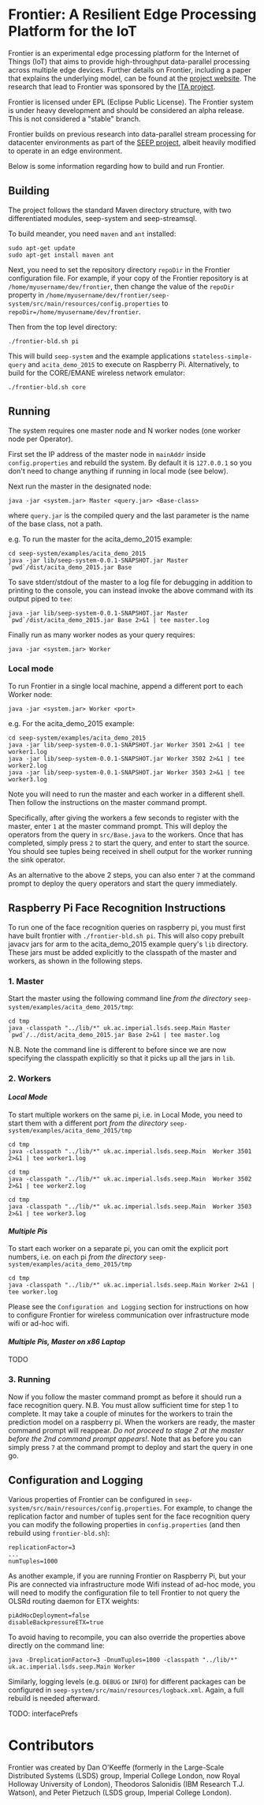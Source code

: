 # Frontier: A Resilient Edge Processing Platform for the IoT
Frontier is an experimental edge processing platform for the Internet of Things
(IoT) that aims to provide high-throughput data-parallel processing across multiple
edge devices. Further details on Frontier, including a paper that explains the underlying 
model, can be found at the [project website](http://lsds.doc.ic.ac.uk/projects/ita-dsm). The 
research that lead to Frontier was sponsored by the [ITA project](http://nis-ita.org).

Frontier is licensed under EPL (Eclipse Public License). The Frontier system is
under heavy development and should be considered an alpha release. This is not
considered a "stable" branch.

Frontier builds on previous research into data-parallel stream processing for 
datacenter environments as part of the [SEEP project](http://lsds.doc.ic.ac.uk/projects/seep),
albeit heavily modified to operate in an edge environment. 

Below is some information regarding how to build and run Frontier.

## Building 
The project follows the standard Maven directory structure, with two
differentiated modules, seep-system and seep-streamsql.

To build meander, you need `maven` and `ant` installed:

```
sudo apt-get update
sudo apt-get install maven ant
```

Next, you need to set the repository directory `repoDir` in the Frontier
configuration file. For example, if your copy of the Frontier
repository is at `/home/myusername/dev/frontier`, then change the value of
the `repoDir` property in
`/home/myusername/dev/frontier/seep-system/src/main/resources/config.properties`
to `repoDir=/home/myusername/dev/frontier`.

Then from the top level directory:

```./frontier-bld.sh pi```

This will build `seep-system` and the example applications `stateless-simple-query` and
`acita_demo_2015` to execute on Raspberry Pi. Alternatively, to build for the
CORE/EMANE wireless network emulator:

```./frontier-bld.sh core```

## Running
The system requires one master node and N worker nodes (one worker node per
Operator).

First set the IP address of the master node in `mainAddr` inside
`config.properties` and rebuild the system. By default it is `127.0.0.1`
so you don't need to change anything if running in local mode (see below).

Next run the master in the designated node:

```java -jar <system.jar> Master <query.jar> <Base-class>```

where `query.jar` is the compiled query and the last parameter is the name of 
the base class, not a path.

e.g. To run the master for the acita_demo_2015 example:
```
cd seep-system/examples/acita_demo_2015
java -jar lib/seep-system-0.0.1-SNAPSHOT.jar Master `pwd`/dist/acita_demo_2015.jar Base
```

To save stderr/stdout of the master to a log file for debugging in addition to printing to the console,
you can instead invoke the above command with its output piped to `tee`:

```
java -jar lib/seep-system-0.0.1-SNAPSHOT.jar Master `pwd`/dist/acita_demo_2015.jar Base 2>&1 | tee master.log
```

Finally run as many worker nodes as your query requires:

```java -jar <system.jar> Worker```

### Local mode

To run Frontier in a single local machine, append a different port to
each Worker node:

```java -jar <system.jar> Worker <port>```

e.g. For the acita_demo_2015 example:
```
cd seep-system/examples/acita_demo_2015
java -jar lib/seep-system-0.0.1-SNAPSHOT.jar Worker 3501 2>&1 | tee worker1.log
java -jar lib/seep-system-0.0.1-SNAPSHOT.jar Worker 3502 2>&1 | tee worker2.log 
java -jar lib/seep-system-0.0.1-SNAPSHOT.jar Worker 3503 2>&1 | tee worker3.log 
```

Note you will need to run the master and each worker in a different shell. Then follow
the instructions on the master command prompt. 

Specifically, after giving the workers a few seconds to register with the master, enter `1` at the master command prompt.
This will deploy the operators from the query in `src/Base.java` to the workers.
Once that has completed, simply press `2` to start the query, and enter to start the source.
You should see tuples being received in shell output for the worker running the sink operator.

As an alternative to the above 2 steps, you can also enter `7` at the command prompt to deploy the query operators
and start the query immediately.

## Raspberry Pi Face Recognition Instructions
To run one of the face recognition queries on raspberry pi, you must first have built frontier with `./frontier-bld.sh pi`. This will also copy prebuilt javacv jars for arm to the acita_demo_2015 example query's `lib` directory. These jars must be added explicitly to the classpath of the master and workers, as shown in the following steps.

### 1. Master
Start the master using the following command line *from the directory* `seep-system/examples/acita_demo_2015/tmp`:
```
cd tmp
java -classpath "../lib/*" uk.ac.imperial.lsds.seep.Main Master `pwd`/../dist/acita_demo_2015.jar Base 2>&1 | tee master.log
```

N.B. Note the command line is different to before since we are now specifying the classpath explicitly so that it picks up all the jars in `lib`.

### 2. Workers 
#### *Local Mode*
To start multiple workers on the same pi, i.e. in Local Mode, you need to start them with a different port *from the directory* `seep-system/examples/acita_demo_2015/tmp`
```
cd tmp
java -classpath "../lib/*" uk.ac.imperial.lsds.seep.Main  Worker 3501 2>&1 | tee worker1.log

cd tmp
java -classpath "../lib/*" uk.ac.imperial.lsds.seep.Main  Worker 3502 2>&1 | tee worker2.log

cd tmp
java -classpath "../lib/*" uk.ac.imperial.lsds.seep.Main  Worker 3503 2>&1 | tee worker3.log

```

#### *Multiple Pis*
To start each worker on a separate pi, you can omit the explicit port numbers, i.e. on each pi *from the directory* `seep-system/examples/acita_demo_2015/tmp`
```
cd tmp
java -classpath "../lib/*" uk.ac.imperial.lsds.seep.Main Worker 2>&1 | tee worker.log
```

Please see the `Configuration and Logging` section for instructions on how to configure Frontier for
wireless communication over infrastructure mode wifi or ad-hoc wifi.

#### *Multiple Pis, Master on x86 Laptop*
TODO

### 3. Running
Now if you follow the master command prompt as before it should run a face recognition query.
N.B. You must allow sufficient time for step 1 to complete. It may take a couple of minutes for the workers to
train the prediction model on a raspberry pi. When the workers are ready, the master command prompt will reappear.
*Do not proceed to stage 2 at the master before the 2nd command prompt appears!*. Note that as before you can simply
press `7` at the command prompt to deploy and start the query in one go.

## Configuration and Logging
Various properties of Frontier can be configured in `seep-system/src/main/resources/config.properties`.
For example, to change the replication factor and number of tuples sent for the face recognition query you can
modify the following properties in `config.properties` (and then rebuild using `frontier-bld.sh`):
```
replicationFactor=3
...
numTuples=1000
```
As another example, if you are running Frontier on Raspberry Pi, but your Pis are connected via infrastructure mode Wifi instead of ad-hoc mode, you will need to modify the configuration file to tell Frontier to not query the OLSRd routing daemon for ETX weights:

```
piAdHocDeployment=false
disableBackpressureETX=true
```

To avoid having to recompile, you can also override the properties above directly on the command line:

```
java -DreplicationFactor=3 -DnumTuples=1000 -classpath "../lib/*" uk.ac.imperial.lsds.seep.Main Worker
```

Similarly, logging levels (e.g. `DEBUG` or `INFO`) for different packages can be configured in `seep-system/src/main/resources/logback.xml`.
Again, a full rebuild is needed afterward.

TODO: interfacePrefs

# Contributors
Frontier was created by Dan O'Keeffe (formerly in the Large-Scale Distributed Systems (LSDS) group, Imperial College London, now Royal Holloway University of London),
Theodoros Salonidis (IBM Research T.J. Watson), and Peter Pietzuch (LSDS group, Imperial College London).


